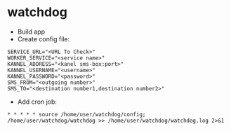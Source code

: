 # watchdog
- Build app
- Create config file:
```
SERVICE_URL="<URL To Check>"
WORKER_SERVICE="<service name>"
KANNEL_ADDRESS="<kanel sms-box:port>"
KANNEL_USERNAME="<username>"
KANNEL_PASSWORD="<password>"
SMS_FROM="<outgoing number>"
SMS_TO="<destination number1,destination number2>"
```
- Add cron job:
```
* * * * * source /home/user/watchdog/config; /home/user/watchdog/watchdog >> /home/user/watchdog/watchdog.log 2>&1
```
 
